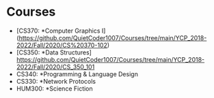 # Courses
 - [CS370: *Computer Graphics I] (https://github.com/QuietCoder1007/Courses/tree/main/YCP_2018-2022/Fall/2020/CS%20370-102)
 - [CS350: *Data Structures] https://github.com/QuietCoder1007/Courses/tree/main/YCP_2018-2022/Fall/2020/CS_350_101 
 - CS340: *Programming & Language Design
 - CS330: *Network Protocols
 - HUM300: *Science Fiction


